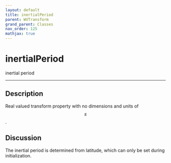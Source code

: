 ```yaml
---
layout: default
title: inertialPeriod
parent: WVTransform
grand_parent: Classes
nav_order: 125
mathjax: true
---
```


#  inertialPeriod

inertial period


---

## Description
Real valued transform property with no dimensions and units of $$s$$.

## Discussion

The inertial period is determined from latitude, which can only be set during initialization.

